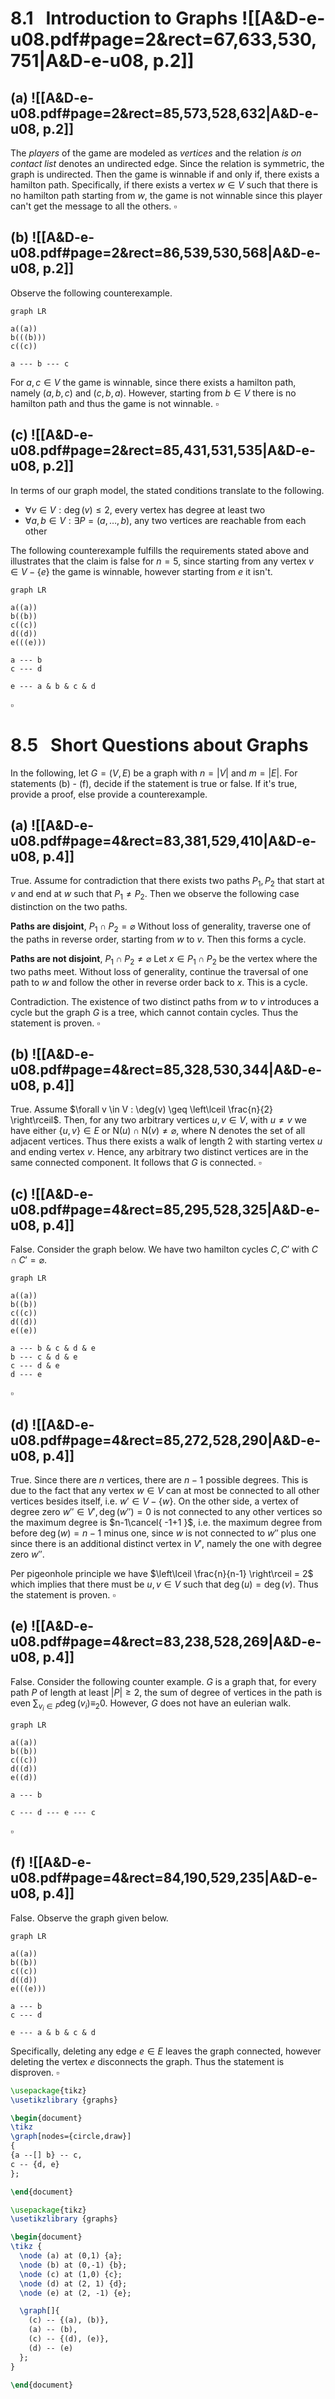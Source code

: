 
# 8.1   Introduction to Graphs ![[A&D-e-u08.pdf#page=2&rect=67,633,530,751|A&D-e-u08, p.2]]

## (a) ![[A&D-e-u08.pdf#page=2&rect=85,573,528,632|A&D-e-u08, p.2]]
The *players* of the game are modeled as *vertices* and the relation *is on contact list* denotes an undirected edge. Since the relation is symmetric, the graph is undirected. Then the game is winnable if and only if, there exists a hamilton path. Specifically, if there exists a vertex $w \in V$ such that there is no hamilton path starting from $w$, the game is not winnable since this player can't get the message to all the others.
$\square$

## (b) ![[A&D-e-u08.pdf#page=2&rect=86,539,530,568|A&D-e-u08, p.2]]

Observe the following counterexample.
```mermaid
graph LR

a((a))
b(((b)))
c((c))

a --- b --- c
```

For $a,c \in V$ the game is winnable, since there exists a hamilton path, namely $(a, b, c)$ and $(c,b,a)$. However, starting from $b \in V$ there is no hamilton path and thus the game is not winnable.
$\square$

<div class="page-break" style="page-break-before: always;"></div>

## (c) ![[A&D-e-u08.pdf#page=2&rect=85,431,531,535|A&D-e-u08, p.2]]
In terms of our graph model, the stated conditions translate to the following.
- $\forall v \in V : \deg(v) \leq 2$, every vertex has degree at least two
- $\forall a,b \in V : \exists P=(a, \dots, b)$, any two vertices are reachable from each other

The following counterexample fulfills the requirements stated above and illustrates that the claim is false for $n=5$, since starting from any vertex $v \in V - \{ e \}$ the game is winnable, however starting from $e$ it isn't.
```mermaid
graph LR

a((a))
b((b))
c((c))
d((d))
e(((e)))

a --- b
c --- d

e --- a & b & c & d

```
$\square$

<div class="page-break" style="page-break-before: always;"></div>

# 8.5   Short Questions about Graphs

In the following, let $G = (V, E)$ be a graph with $n = |V|$ and $m = |E|$. For statements (b) - (f), decide if the statement is true or false. If it's true, provide a proof, else provide a counterexample.

## (a) ![[A&D-e-u08.pdf#page=4&rect=83,381,529,410|A&D-e-u08, p.4]]
True. Assume for contradiction that there exists two paths $P_{1}, P_{2}$ that start at $v$ and end at $w$ such that $P_{1} \neq P_{2}$. Then we observe the following case distinction on the two paths.

**Paths are disjoint**, $P_{1} \cap P_{2} = \varnothing$
Without loss of generality, traverse one of the paths in reverse order, starting from $w$ to $v$. Then this forms a cycle.

**Paths are not disjoint**, $P_{1} \cap P_{2} \neq \varnothing$
Let $x \in P_{1} \cap P_{2}$ be the vertex where the two paths meet. Without loss of generality, continue the traversal of one path to $w$ and follow the other in reverse order back to $x$. This is a cycle.

Contradiction. The existence of two distinct paths from $w$ to $v$ introduces a cycle but the graph $G$ is a tree, which cannot contain cycles. Thus the statement is proven.
$\square$

## (b) ![[A&D-e-u08.pdf#page=4&rect=85,328,530,344|A&D-e-u08, p.4]]
True. Assume $\forall v \in V : \deg(v) \geq \left\lceil  \frac{n}{2}  \right\rceil$. Then, for any two arbitrary vertices $u, v \in V$, with $u \neq v$ we have either $\{ u, v \} \in E$ or $\mathrm{N}(u) \cap \mathrm{N}(v) \neq \varnothing$, where $\mathrm{N}$ denotes the set of all adjacent vertices. Thus there exists a walk of length $2$ with starting vertex $u$ and ending vertex $v$. Hence, any arbitrary two distinct vertices are in the same connected component. It follows that $G$ is connected.
$\square$

<div class="page-break" style="page-break-before: always;"></div>

## (c) ![[A&D-e-u08.pdf#page=4&rect=85,295,528,325|A&D-e-u08, p.4]]
False. Consider the graph below. We have two hamilton cycles $C, C'$ with $C \cap C' = \varnothing$.

```mermaid
graph LR

a((a))
b((b))
c((c))
d((d))
e((e))

a --- b & c & d & e
b --- c & d & e
c --- d & e
d --- e
```
$\square$

## (d) ![[A&D-e-u08.pdf#page=4&rect=85,272,528,290|A&D-e-u08, p.4]]
True. Since there are $n$ vertices, there are $n-1$ possible degrees. This is due to the fact that any vertex $w \in V$ can at most be connected to all other vertices besides itself, i.e. $w' \in V -\{ w \}$. On the other side, a vertex of degree zero $w'' \in V', \deg(w'') = 0$ is not connected to any other vertices so the maximum degree is $n-1\cancel{ -1+1 }$, i.e. the maximum degree from before $\deg(w)=n-1$ minus one, since $w$ is not connected to $w''$ plus one since there is an additional distinct vertex in $V'$, namely the one with degree zero $w''$.

Per pigeonhole principle we have $\left\lceil  \frac{n}{n-1}  \right\rceil = 2$ which implies that there must be $u, v \in V$ such that $\deg(u) = \deg(v)$. Thus the statement is proven.
$\square$

## (e) ![[A&D-e-u08.pdf#page=4&rect=83,238,528,269|A&D-e-u08, p.4]]
False. Consider the following counter example. $G$ is a graph that, for every path $P$ of length at least $|P|\geq 2$, the sum of degree of vertices in the path is even $\sum_{v_{i} \in P}\deg(v_{i}) \equiv_{2} 0$. However, $G$ does not have an eulerian walk.
```mermaid
graph LR

a((a))
b((b))
c((c))
d((d))
e((d))

a --- b

c --- d --- e --- c

```
$\square$

<div class="page-break" style="page-break-before: always;"></div>

## (f) ![[A&D-e-u08.pdf#page=4&rect=84,190,529,235|A&D-e-u08, p.4]]
False. Observe the graph given below.
```mermaid
graph LR

a((a))
b((b))
c((c))
d((d))
e(((e)))

a --- b
c --- d

e --- a & b & c & d

```

Specifically, deleting any edge $e \in E$ leaves the graph connected, however deleting the vertex $e$ disconnects the graph. Thus the statement is disproven.
$\square$




```tikz
\usepackage{tikz} 
\usetikzlibrary {graphs}

\begin{document}
\tikz
\graph[nodes={circle,draw}]
{
{a --[] b} -- c,
c -- {d, e}
};

\end{document}
```



```tikz
\usepackage{tikz} 
\usetikzlibrary {graphs}

\begin{document}
\tikz {
  \node (a) at (0,1) {a};
  \node (b) at (0,-1) {b};
  \node (c) at (1,0) {c};
  \node (d) at (2, 1) {d};
  \node (e) at (2, -1) {e};

  \graph[]{
    (c) -- {(a), (b)},
    (a) -- (b),
    (c) -- {(d), (e)},
    (d) -- (e)
  };
}

\end{document}
```

